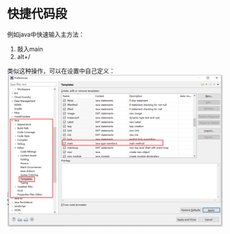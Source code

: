 # 快捷代码段

例如java中快速输入主方法：
1. 敲入main
2. alt+/

类似这种操作，可以在设置中自己定义：
![](_v_images/20200823071301501_30491.png)
